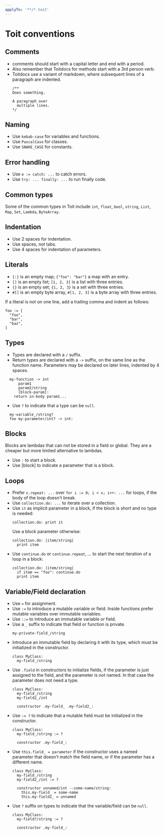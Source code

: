 ```yaml
---
applyTo: '**/*.toit'
---
```

# Toit conventions

## Comments
- comments should start with a capital letter and end with a period.
- Also remember that Toitdocs for methods start with a 3rd person verb.
- Toitdocs use a variant of markdown, where subsequent lines of a paragraph are indented.
  ```
  /**
  Does something.

  A paragraph over
    multiple lines.
  */
  ```

## Naming
- Use `kebab-case` for variables and functions.
- Use `PascalCase` for classes.
- Use `SNAKE_CASE` for constants.

## Error handling
- Use `e := catch: ...` to catch errors.
- Use `try: ... finally: ...` to run finally code.

## Common types
Some of the common types in Toit include `int`, `float`, `bool`, `string`, `List`,
`Map`, `Set`, `Lambda`, `ByteArray`.

## Indentation
- Use 2 spaces for indentation.
- Use spaces, not tabs.
- Use 4 spaces for indentation of parameters.

## Literals
- `{:}` is an empty map; `{"foo": "bar"}` a map with an entry.
- `[]` is an empty list;  `[1, 2, 3]` is a list with three entries.
- `{}` is an empty set; `{1, 2, 3}` is a set with three entries.
- `#[]` is an empty byte array, `#[1, 2, 3]` is a byte array with three entries.

If a literal is not on one line, add a trailing comma and indent as follows:
```
foo := [
  "foo",
  "bar",
  "baz",
]
```

## Types
- Types are declared with a `/` suffix.
- Return types are declared with a `->` suffix, on the same line as the function name.
  Parameters may be declared on later lines, indented by 4 spaces.

```
  my-function -> int
      param1
      param2/string
      [block-param]:
    return in-body param1...
```
- Use `?` to indicate that a type can be `null`.
```
  my-variable_/string?
  foo my-parameter/int? -> int:
```

## Blocks
Blocks are lambdas that can not be stored in a field or global. They are
a cheaper but more limited alternative to lambdas.
- Use `:` to start a block.
- Use [block] to indicate a parameter that is a block.

## Loops
- Prefer `x.repeat: ...` over `for i := 0; i < x; i++: ...` for loops, if the
body of the loop doesn't break.
- Use `collection.do: ...` to iterate over a collection.
- Use `it` as implicit parameter in a block, if the block is short and no type is needed:
  ```
  collection.do: print it
  ```
  Use a block parameter otherwise:
  ```
  collection.do: |item/string|
    print item
  ```
- Use `continue.do` or `continue.repeat`, ... to start the next iteration of a loop in
  a block:
  ```
  collection.do: |item/string|
    if item == "foo": continue.do
    print item
  ```

## Variable/Field declaration
- Use `=` for assignment.
- Use `:=` to introduce a mutable variable or field. Inside functions prefer mutable variables over immutable variables.
- Use `::=` to introduce an immutable variable or field.
- Use a `_` suffix to indicate that field or function is private.
  ```
  my-private-field_/string
  ```
- Introduce an immutable field by declaring it with its type, which must be initialized in the constructor.
  ```
  class MyClass:
    my-field_/string
  ```
- Use `.field` in constructors to initialize fields, if the parameter is just assigned to the field, and
  the parameter is not named. In that case the parameter does not need a type.
  ```
  class MyClass:
    my-field_/string
    my-field2_/int

    constructor .my-field_ .my-field2_:
  ```
- Use `:= ?` to indicate that a mutable field must be initialized in the constructor.
  ```
  class MyClass:
    my-field_/string := ?

    constructor .my-field_:
  ```
- Use `this.field_ = parameter` if the constructor uses a named parameter that doesn't match the field name, or if the parameter has a different name.
  ```
  class MyClass:
    my-field_/string
    my-field2_/int := ?

    constructor unnamed/int --some-name/string:
      this.my-field_ = some-name
      this.my-field2_ = unnamed
  ```
- Use `?` suffix on types to indicate that the variable/field can be `null`.
  ```
  class MyClass:
    my-field?/string := ?

    constructor .my-field_:
  ```
